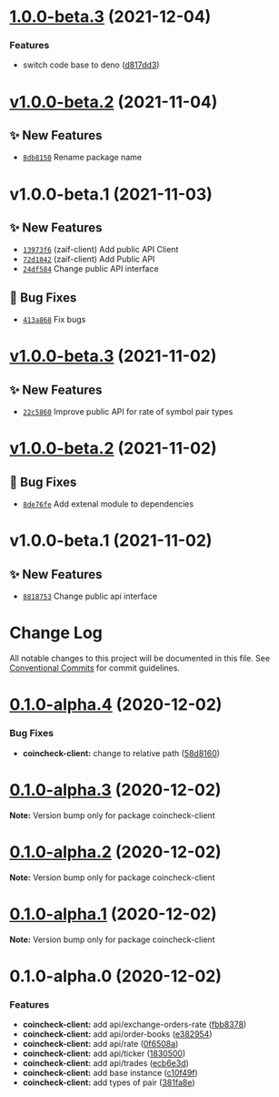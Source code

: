 # [1.0.0-beta.3](https://github.com/coinset/zaif/compare/v1.0.0-beta.2...v1.0.0-beta.3) (2021-12-04)


### Features

* switch code base to deno ([d817dd3](https://github.com/coinset/zaif/commit/d817dd372f807d6c85ea3b9d6a53e2affa2e535c))

# [v1.0.0-beta.2](https://github.com/coinset/zaif/compare/v1.0.0-beta.1...v1.0.0-beta.2) (2021-11-04)

## ✨ New Features

- [`8db8150`](https://github.com/coinset/zaif/commit/8db8150) Rename package name

# v1.0.0-beta.1 (2021-11-03)

## ✨ New Features

- [`13973f6`](https://github.com/TomokiMiyauci/zaif-client/commit/13973f6) (zaif-client) Add public API Client
- [`72d1842`](https://github.com/TomokiMiyauci/zaif-client/commit/72d1842) (zaif-client) Add Public API
- [`24df584`](https://github.com/TomokiMiyauci/zaif-client/commit/24df584) Change public API interface

## 🐛 Bug Fixes

- [`413a868`](https://github.com/TomokiMiyauci/zaif-client/commit/413a868) Fix bugs

# [v1.0.0-beta.3](https://github.com/TomokiMiyauci/coincheck-client/compare/v1.0.0-beta.2...v1.0.0-beta.3) (2021-11-02)

## ✨ New Features

- [`22c5860`](https://github.com/TomokiMiyauci/coincheck-client/commit/22c5860) Improve public API for rate of symbol pair types

# [v1.0.0-beta.2](https://github.com/TomokiMiyauci/coincheck-client/compare/v1.0.0-beta.1...v1.0.0-beta.2) (2021-11-02)

## 🐛 Bug Fixes

- [`8de76fe`](https://github.com/TomokiMiyauci/coincheck-client/commit/8de76fe) Add extenal module to dependencies

# v1.0.0-beta.1 (2021-11-02)

## ✨ New Features

- [`8818753`](https://github.com/TomokiMiyauci/coincheck-client/commit/8818753) Change public api interface

# Change Log

All notable changes to this project will be documented in this file.
See [Conventional Commits](https://conventionalcommits.org) for commit guidelines.

# [0.1.0-alpha.4](https://github.com/TomokiMiyauci/coincheck-client/compare/v0.1.0-alpha.3...v0.1.0-alpha.4) (2020-12-02)

### Bug Fixes

- **coincheck-client:** change to relative path ([58d8160](https://github.com/TomokiMiyauci/coincheck-client/commit/58d81600747b664a83fd524c5aa2a46d04f4e874))

# [0.1.0-alpha.3](https://github.com/TomokiMiyauci/coincheck-client/compare/v0.1.0-alpha.2...v0.1.0-alpha.3) (2020-12-02)

**Note:** Version bump only for package coincheck-client

# [0.1.0-alpha.2](https://github.com/TomokiMiyauci/coincheck-client/compare/v0.1.0-alpha.1...v0.1.0-alpha.2) (2020-12-02)

**Note:** Version bump only for package coincheck-client

# [0.1.0-alpha.1](https://github.com/TomokiMiyauci/coincheck-client/compare/v0.1.0-alpha.0...v0.1.0-alpha.1) (2020-12-02)

**Note:** Version bump only for package coincheck-client

# 0.1.0-alpha.0 (2020-12-02)

### Features

- **coincheck-client:** add api/exchange-orders-rate ([fbb8378](https://github.com/TomokiMiyauci/coincheck-client/commit/fbb8378c1d341f95beafef820edde90709058471))
- **coincheck-client:** add api/order-books ([e382954](https://github.com/TomokiMiyauci/coincheck-client/commit/e382954eddbb66a97fc6601ec14f28e7f2f285f1))
- **coincheck-client:** add api/rate ([0f6508a](https://github.com/TomokiMiyauci/coincheck-client/commit/0f6508ac683ff82c6208bedd0d7b2a117078609a))
- **coincheck-client:** add api/ticker ([1830500](https://github.com/TomokiMiyauci/coincheck-client/commit/183050053efd6336e259866680b230b3d308e100))
- **coincheck-client:** add api/trades ([ecb6e3d](https://github.com/TomokiMiyauci/coincheck-client/commit/ecb6e3d0e695cd35e46f26c64e77284d4e822aa4))
- **coincheck-client:** add base instance ([c10f49f](https://github.com/TomokiMiyauci/coincheck-client/commit/c10f49ffc73d94771863f0910adfb3e6d462e408))
- **coincheck-client:** add types of pair ([381fa8e](https://github.com/TomokiMiyauci/coincheck-client/commit/381fa8e6ce00f29f3bd1ef5280cc037d8d8f958a))
